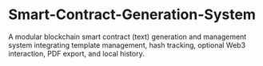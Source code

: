 # Smart-Contract-Generation-System
A modular blockchain smart contract (text) generation and management system integrating template management, hash tracking, optional Web3 interaction, PDF export, and local history. 
